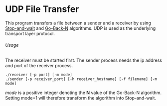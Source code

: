 # UDP File Transfer

This program transfers a file between a sender and a receiver by using [Stop-and-wait](https://en.wikipedia.org/wiki/Stop-and-wait_ARQ) and [Go-Back-N](https://en.wikipedia.org/wiki/Go-Back-N_ARQ) algorithms. UDP is used as the underlying transport layer protocol.

###### Usage

The receiver must be started first. The sender process needs the ip address and port of the receiver process.

```
./receiver [-p port] [-m mode]
./sender [-p receiver_port] [-h receiver_hostname] [-f filename] [-m mode]
```

*mode* is a positive integer denoting the **N** value of the Go-Back-N algorithm. Setting mode=1 will therefore transform the algorithm into Stop-and-wait.
